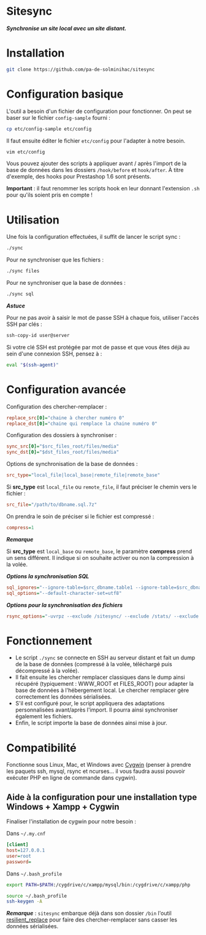 Sitesync
===

***Synchronise un site local avec un site distant.***

Installation
===

```bash
git clone https://github.com/pa-de-solminihac/sitesync
```

Configuration basique
===

L'outil a besoin d'un fichier de configuration pour fonctionner. On peut se baser sur le fichier `config-sample` fourni :
```bash
cp etc/config-sample etc/config
```

Il faut ensuite éditer le fichier `etc/config` pour l'adapter à notre besoin.

```bash
vim etc/config
```

Vous pouvez ajouter des scripts à appliquer avant / après l'import de la base de données dans les dossiers `/hook/before` et `hook/after`. À titre d'exemple, des hooks pour Prestashop 1.6 sont présents. 

__Important__ : il faut renommer les scripts hook en leur donnant l'extension `.sh` pour qu'ils soient pris en compte !

Utilisation
===

Une fois la configuration effectuées, il suffit de lancer le script sync :

```bash
./sync
```

Pour ne synchroniser que les fichiers :

```bash
./sync files
```

Pour ne synchroniser que la base de données :
```bash
./sync sql
```

***Astuce***

Pour ne pas avoir à saisir le mot de passe SSH à chaque fois, utiliser l'accès SSH par clés :

```bash
ssh-copy-id user@server
```

Si votre clé SSH est protégée par mot de passe et que vous êtes déjà au sein d'une connexion SSH, pensez à :

```bash
eval "$(ssh-agent)"
```

Configuration avancée
===

Configuration des chercher-remplacer : 
```ini
replace_src[0]="chaine à chercher numéro 0"
replace_dst[0]="chaine qui remplace la chaine numéro 0"
```

Configuration des dossiers à synchroniser :
```ini
sync_src[0]="$src_files_root/files/media"
sync_dst[0]="$dst_files_root/files/media"
```

Options de synchronisation de la base de données :
```ini
src_type="local_file|local_base|remote_file|remote_base"
```

Si __src_type__ est `local_file` ou `remote_file`, il faut préciser le chemin vers le fichier :
```ini
src_file="/path/to/dbname.sql.7z"
```

On prendra le soin de préciser si le fichier est compressé :
```ini
compress=1
```

***Remarque***

Si __src_type__ est `local_base` ou `remote_base`, le paramètre __compress__ prend un sens différent. Il indique si on souhaite activer ou non la compression à la volée.

***Options la synchronisation SQL***

```ini
sql_ignores="--ignore-table=$src_dbname.table1 --ignore-table=$src_dbname.table2 "
sql_options="--default-character-set=utf8"
```

***Options pour la synchronisation des fichiers***

```ini
rsync_options="-uvrpz --exclude /sitesync/ --exclude /stats/ --exclude .git/ --exclude .svn/ --exclude .cvs/ "
```

Fonctionnement
===

* Le script ```./sync``` se connecte en SSH au serveur distant et fait un dump de la base de données (compressé à la volée, téléchargé puis décompressé à la volée).
* Il fait ensuite les chercher remplacer classiques dans le dump ainsi récupéré (typiquement : WWW_ROOT et FILES_ROOT) pour adapter la base de données à l'hébergement local. Le chercher remplacer gère correctement les données sérialisées.
* S'il est configuré pour, le script appliquera des adaptations personnalisées avant/après l'import. Il pourra ainsi synchroniser également les fichiers.
* Enfin, le script importe la base de données ainsi mise à jour.

Compatibilité
===

Fonctionne sous Linux, Mac, et Windows avec [Cygwin](http://cygwin.com/install.html) (penser à prendre les paquets ssh, mysql, rsync et ncurses... il vous faudra aussi pouvoir exécuter PHP en ligne de commande dans cygwin).

Aide à la configuration pour une installation type Windows + Xampp + Cygwin
---

Finaliser l'installation de cygwin pour notre besoin :

Dans `~/.my.cnf`
```ini
[client]
host=127.0.0.1
user=root
password=
```

Dans `~/.bash_profile`
```bash
export PATH=$PATH:/cygdrive/c/xampp/mysql/bin:/cygdrive/c/xampp/php
```

```bash
source ~/.bash_profile
ssh-keygen -A
```

***Remarque*** : `sitesync` embarque déjà dans son dossier ```/bin``` l'outil [resilient_replace](https://github.com/pa-de-solminihac/resilient_replace) pour faire des chercher-remplacer sans casser les données sérialisées.
